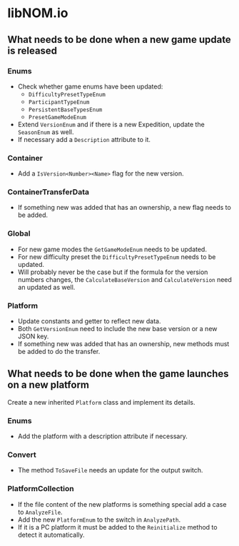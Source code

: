 # libNOM.io

## What needs to be done when a new game update is released

### Enums
* Check whether game enums have been updated:
    * `DifficultyPresetTypeEnum`
    * `ParticipantTypeEnum`
    * `PersistentBaseTypesEnum`
    * `PresetGameModeEnum`
* Extend `VersionEnum` and if there is a new Expedition, update the `SeasonEnum`
  as well.
* If necessary add a `Description` attribute to it.

### Container
* Add a `IsVersion<Number><Name>` flag for the new version.

### ContainerTransferData
* If something new was added that has an ownership, a new flag needs to be added.

### Global
* For new game modes the `GetGameModeEnum` needs to be updated.
* For new difficulty preset the `DifficultyPresetTypeEnum` needs to be updated.
* Will probably never be the case but if the formula for the version numbers changes,
  the `CalculateBaseVersion` and `CalculateVersion` need an updated as well.

### Platform
* Update constants and getter to reflect new data.
* Both `GetVersionEnum` need to include the new base version or a new JSON key.
* If something new was added that has an ownership, new methods must be added to
  do the transfer.

## What needs to be done when the game launches on a new platform

Create a new inherited `Platform` class and implement its details.

### Enums
* Add the platform with a description attribute if necessary.

### Convert
* The method `ToSaveFile` needs an update for the output switch.

### PlatformCollection
* If the file content of the new platforms is something special add a case to `AnalyzeFile`.
* Add the new `PlatformEnum` to the switch in `AnalyzePath`.
* If it is a PC platform it must be added to the `Reinitialize` method to detect
  it automatically.
